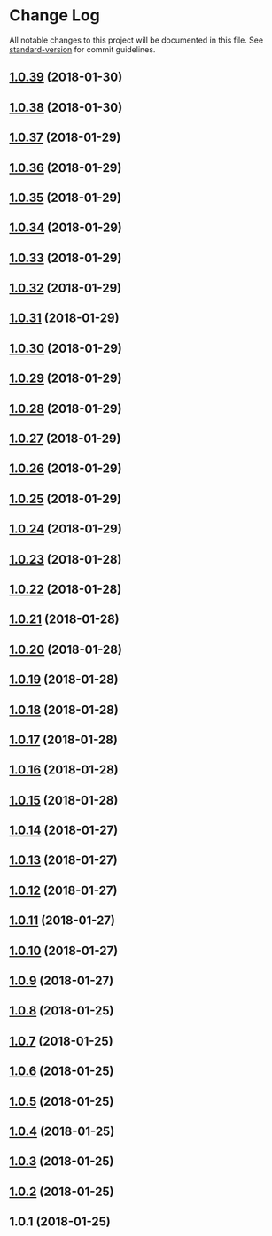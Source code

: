 # Change Log

All notable changes to this project will be documented in this file. See [standard-version](https://github.com/conventional-changelog/standard-version) for commit guidelines.

<a name="1.0.39"></a>
## [1.0.39](https://github.com/Quid2/ts/compare/v1.0.38...v1.0.39) (2018-01-30)



<a name="1.0.38"></a>
## [1.0.38](https://github.com/Quid2/ts/compare/v1.0.37...v1.0.38) (2018-01-30)



<a name="1.0.37"></a>
## [1.0.37](https://github.com/Quid2/ts/compare/v1.0.36...v1.0.37) (2018-01-29)



<a name="1.0.36"></a>
## [1.0.36](https://github.com/Quid2/ts/compare/v1.0.35...v1.0.36) (2018-01-29)



<a name="1.0.35"></a>
## [1.0.35](https://github.com/Quid2/ts/compare/v1.0.34...v1.0.35) (2018-01-29)



<a name="1.0.34"></a>
## [1.0.34](https://github.com/Quid2/ts/compare/v1.0.33...v1.0.34) (2018-01-29)



<a name="1.0.33"></a>
## [1.0.33](https://github.com/Quid2/ts/compare/v1.0.32...v1.0.33) (2018-01-29)



<a name="1.0.32"></a>
## [1.0.32](https://github.com/Quid2/ts/compare/v1.0.31...v1.0.32) (2018-01-29)



<a name="1.0.31"></a>
## [1.0.31](https://github.com/Quid2/ts/compare/v1.0.30...v1.0.31) (2018-01-29)



<a name="1.0.30"></a>
## [1.0.30](https://github.com/Quid2/ts/compare/v1.0.29...v1.0.30) (2018-01-29)



<a name="1.0.29"></a>
## [1.0.29](https://github.com/Quid2/ts/compare/v1.0.28...v1.0.29) (2018-01-29)



<a name="1.0.28"></a>
## [1.0.28](https://github.com/Quid2/ts/compare/v1.0.27...v1.0.28) (2018-01-29)



<a name="1.0.27"></a>
## [1.0.27](https://github.com/Quid2/ts/compare/v1.0.26...v1.0.27) (2018-01-29)



<a name="1.0.26"></a>
## [1.0.26](https://github.com/Quid2/ts/compare/v1.0.25...v1.0.26) (2018-01-29)



<a name="1.0.25"></a>
## [1.0.25](https://github.com/Quid2/ts/compare/v1.0.24...v1.0.25) (2018-01-29)



<a name="1.0.24"></a>
## [1.0.24](https://github.com/Quid2/ts/compare/v1.0.23...v1.0.24) (2018-01-29)



<a name="1.0.23"></a>
## [1.0.23](https://github.com/Quid2/ts/compare/v1.0.22...v1.0.23) (2018-01-28)



<a name="1.0.22"></a>
## [1.0.22](https://github.com/Quid2/ts/compare/v1.0.21...v1.0.22) (2018-01-28)



<a name="1.0.21"></a>
## [1.0.21](https://github.com/Quid2/ts/compare/v1.0.20...v1.0.21) (2018-01-28)



<a name="1.0.20"></a>
## [1.0.20](https://github.com/Quid2/ts/compare/v1.0.19...v1.0.20) (2018-01-28)



<a name="1.0.19"></a>
## [1.0.19](https://github.com/Quid2/ts/compare/v1.0.18...v1.0.19) (2018-01-28)



<a name="1.0.18"></a>
## [1.0.18](https://github.com/Quid2/ts/compare/v1.0.17...v1.0.18) (2018-01-28)



<a name="1.0.17"></a>
## [1.0.17](https://github.com/Quid2/ts/compare/v1.0.16...v1.0.17) (2018-01-28)



<a name="1.0.16"></a>
## [1.0.16](https://github.com/Quid2/ts/compare/v1.0.15...v1.0.16) (2018-01-28)



<a name="1.0.15"></a>
## [1.0.15](https://github.com/Quid2/ts/compare/v1.0.14...v1.0.15) (2018-01-28)



<a name="1.0.14"></a>
## [1.0.14](https://github.com/Quid2/ts/compare/v1.0.13...v1.0.14) (2018-01-27)



<a name="1.0.13"></a>
## [1.0.13](https://github.com/Quid2/ts/compare/v1.0.12...v1.0.13) (2018-01-27)



<a name="1.0.12"></a>
## [1.0.12](https://github.com/Quid2/ts/compare/v1.0.11...v1.0.12) (2018-01-27)



<a name="1.0.11"></a>
## [1.0.11](https://github.com/Quid2/ts/compare/v1.0.10...v1.0.11) (2018-01-27)



<a name="1.0.10"></a>
## [1.0.10](https://github.com/Quid2/ts/compare/v1.0.9...v1.0.10) (2018-01-27)



<a name="1.0.9"></a>
## [1.0.9](https://github.com/Quid2/ts/compare/v1.0.8...v1.0.9) (2018-01-27)



<a name="1.0.8"></a>
## [1.0.8](https://github.com/Quid2/ts/compare/v1.0.7...v1.0.8) (2018-01-25)



<a name="1.0.7"></a>
## [1.0.7](https://github.com/Quid2/ts/compare/v1.0.6...v1.0.7) (2018-01-25)



<a name="1.0.6"></a>
## [1.0.6](https://github.com/Quid2/ts/compare/v1.0.5...v1.0.6) (2018-01-25)



<a name="1.0.5"></a>
## [1.0.5](https://github.com/Quid2/ts/compare/v1.0.4...v1.0.5) (2018-01-25)



<a name="1.0.4"></a>
## [1.0.4](https://github.com/Quid2/ts/compare/v1.0.3...v1.0.4) (2018-01-25)



<a name="1.0.3"></a>
## [1.0.3](https://github.com/Quid2/ts/compare/v1.0.2...v1.0.3) (2018-01-25)



<a name="1.0.2"></a>
## [1.0.2](https://github.com/Quid2/ts/compare/v1.0.1...v1.0.2) (2018-01-25)



<a name="1.0.1"></a>
## 1.0.1 (2018-01-25)
